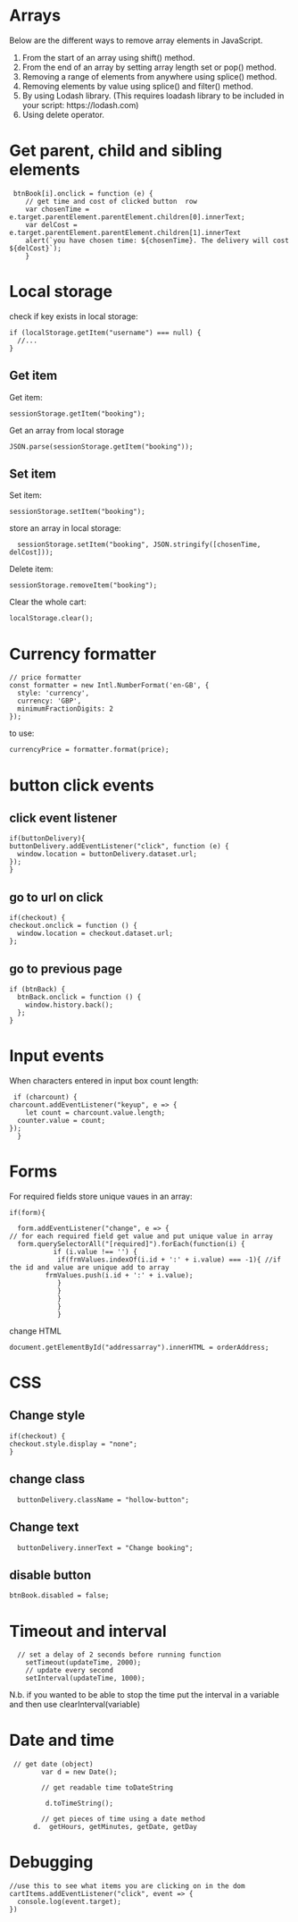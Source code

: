 Arrays
======
Below are the different ways to remove array elements in JavaScript.
<ol>
<li>From the start of an array using shift() method.</li>
<li>From the end of an array by setting array length set or pop() method.</li>
<li>Removing a range of elements from anywhere using splice() method.</li>
<li>Removing elements by value using splice() and filter() method.</li>
<li>By using Lodash library. (This requires loadash library to be included in your script: https://lodash.com)</li>
  <li>Using delete operator.</li>
  </ol>
  
Get parent, child and sibling elements
==========================================
```
 btnBook[i].onclick = function (e) {
    // get time and cost of clicked button  row
    var chosenTime = e.target.parentElement.parentElement.children[0].innerText;
    var delCost = e.target.parentElement.parentElement.children[1].innerText
    alert(`you have chosen time: ${chosenTime}. The delivery will cost ${delCost}`);
    }
```
  
  Local storage
  =============
check if key exists in local storage:

```
if (localStorage.getItem("username") === null) {
  //...
}
```
Get item
----------
Get item:

```
sessionStorage.getItem("booking");
```
Get an array from local storage
```
JSON.parse(sessionStorage.getItem("booking"));
```
Set item
---------
Set item:
```
sessionStorage.setItem("booking");
```
store an array in local storage:
```
  sessionStorage.setItem("booking", JSON.stringify([chosenTime, delCost]));
```
Delete item:
```
sessionStorage.removeItem("booking");
```
Clear the whole cart:
```
localStorage.clear();
```
Currency formatter
====================
```
// price formatter
const formatter = new Intl.NumberFormat('en-GB', {
  style: 'currency',
  currency: 'GBP',
  minimumFractionDigits: 2
});
```
to use:
```
currencyPrice = formatter.format(price);
```
button click events
===================
click event listener
--------------------
```
if(buttonDelivery){
buttonDelivery.addEventListener("click", function (e) {
  window.location = buttonDelivery.dataset.url;
});
}
```
go to url on click
-------------------

```
if(checkout) {
checkout.onclick = function () {
  window.location = checkout.dataset.url;
};
```
go to previous page
--------------------
```
if (btnBack) {
  btnBack.onclick = function () {
    window.history.back();
  };
}
```
Input events
============
When characters entered in input box count length:
```
 if (charcount) {
charcount.addEventListener("keyup", e => {
    let count = charcount.value.length;
  counter.value = count;
});
  }
```

Forms
======
For required fields store unique vaues in an array:

```
if(form){

  form.addEventListener("change", e => {
// for each required field get value and put unique value in array
  form.querySelectorAll("[required]").forEach(function(i) {
           if (i.value !== '') {
            if(frmValues.indexOf(i.id + ':' + i.value) === -1){ //if the id and value are unique add to array
         frmValues.push(i.id + ':' + i.value);
            }
            }
            }
            }
            }
```
change HTML
```
document.getElementById("addressarray").innerHTML = orderAddress;
```

CSS
===
Change style
-------------
```
if(checkout) {
checkout.style.display = "none";
}
```
change class
---------------
```
  buttonDelivery.className = "hollow-button";
```
Change text
-------------
```
  buttonDelivery.innerText = "Change booking";
```
disable button
--------------
```
btnBook.disabled = false;
```
Timeout and interval
=======================
```
  // set a delay of 2 seconds before running function
    setTimeout(updateTime, 2000);
    // update every second
    setInterval(updateTime, 1000);
```
N.b. if you wanted to be able to stop the time put the interval in a variable and then use clearInterval(variable)

Date and time
==============
```
 // get date (object)
        var d = new Date();
        
        // get readable time toDateString

         d.toTimeString();

        // get pieces of time using a date method
      d.  getHours, getMinutes, getDate, getDay
```
Debugging
============
```
//use this to see what items you are clicking on in the dom
cartItems.addEventListener("click", event => {
  console.log(event.target);
})
```
